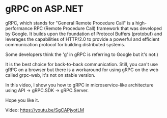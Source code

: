 # gRPC on ASP.NET

gRPC, which stands for "General Remote Procedure Call" is a high-performance RPC (Remote Procedure Call) framework that was developed by Google. It builds upon the foundation of Protocol Buffers (protobuf) and leverages the capabilities of HTTP/2.0 to provide a powerful and efficient communication protocol for building distributed systems.

Some developers think the 'g' in gRPC is referring to Google but it's not:)

It is the best choice for back-to-back communication. Still, you can't use gRPC on a browser but there is a workaround for using gRPC on the web called grpc-web, it's not on stable version.

In this video, I show you how to gRPC in microservice-like architecture using API -> gRPC.SDK -> gRPC.Server.

Hope you like it.

Video: https://youtu.be/SgCAPjyotLM

